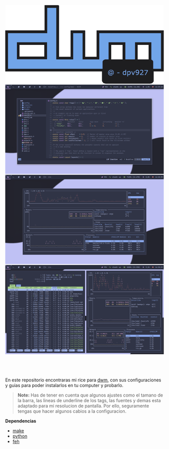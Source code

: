 <div align="center"> 
  <img src="src/resources/logo.png">
</div>

<img src="src/resources/scr1.png">
<img src="src/resources/scr2.png">
<img src="src/resources/scr3.png">

<h1>
  <a href="#--------">
    <img alt="" align="right" src="https://img.shields.io/github/stars/dpv927/dwm?color=0C0E0F&labelColor=0C0E0F&style=for-the-badge"/>
  </a>
  <a href="#--------">
    <img alt="" align="left" src="https://badges.pufler.dev/visits/dpv927/dwm?style=flat-square&label=&color=0C0E0F&logo=github&logoColor=white&labelColor=0C0E0F"/>
  </a>
</h1>
<br>

En este repositorio encontraras mi rice para <a href="https://dwm.suckless.org/">dwm</a>, con sus configuraciones y guias para poder instalarlos en tu computer y probarlo. 

> **Note:**
> Has de tener en cuenta que algunos ajustes como el tamano de la barra, las lineas de underline de los tags, las fuentes y demas esta adaptado para mi resolucion de pantalla. Por ello, seguramente tengas que hacer algunos cabios a la configuracion.

**Dependencias**
- <a href="https://archlinux.org/packages/core/x86_64/make/">make</a>
- <a href="https://wiki.archlinux.org/title/python">python</a>
- <a href="https://wiki.archlinux.org/title/feh">feh</a>

